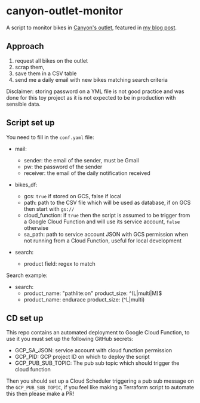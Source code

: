 # canyon-outlet-monitor

A script to monitor bikes in [Canyon\'s outlet](https://www.canyon.com/en-be/outlet-bikes/), featured in [my blog post](https://www.simonmyway.com/blog/swapping-my-company-car-for-a-bike-1000-km-later).

## Approach

1. request all bikes on the outlet
2. scrap them,
3. save them in a CSV table
4. send me a daily email with new bikes matching search criteria

Disclaimer: storing password on a YML file is not good practice and was done for this toy project as it is not expected to be in production with sensible data.

## Script set up

You need to fill in the `conf.yaml` file:

- mail:
  - sender: the email of the sender, must be Gmail
  - pw: the password of the sender
  - receiver: the email of the daily notification received

- bikes_df:
  - gcs: `true` if stored on GCS, false if local
  - path: path to the CSV file which will be used as database, if on GCS then start with `gs://`
  - cloud_function: if `true` then the script is assumed to be trigger from a Google Cloud Function and will use its service account, `false` otherwise
  - sa_path: path to service account JSON with GCS permission when not running from a Cloud Function, useful for local development

- search:
  - product field: regex to match

Search example:
- search:
  - product_name: "pathlite:on"
    product_size: ^(L|multi|M)$
  - product_name: endurace
    product_size: (^L|multi)

## CD set up

This repo contains an automated deployment to Google Cloud Function, to use it you must set up the following GitHub secrets:
- GCP_SA_JSON: service account with cloud function permission
- GCP_PID: GCP project ID on which to deploy the script
- GCP_PUB_SUB_TOPIC: The pub sub topic which should trigger the cloud function

Then you should set up a Cloud Scheduler triggering a pub sub message on the `GCP_PUB_SUB_TOPIC`, if you feel like making a Terraform script to automate this then please make a PR!